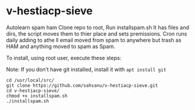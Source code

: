 # v-hestiacp-sieve
Autolearn spam ham
Clone repo to root, Run installspam.sh
It has files and dirs, the script moves them to thier place and sets premissions.
Cron runs daily adding to athe ll email moved from spam to anywhere but trash as HAM and anything moved to spam as Spam.

To install, using root user, execute these steps:

Note: If you don’t have git installed, install it with `apt install git`

    cd /usr/local/src/
    git clone https://github.com/sahsanu/v-hestiacp-sieve.git
    cd v-hestiacp-sieve/
    chmod +x installspam.sh
    ./installspam.sh
